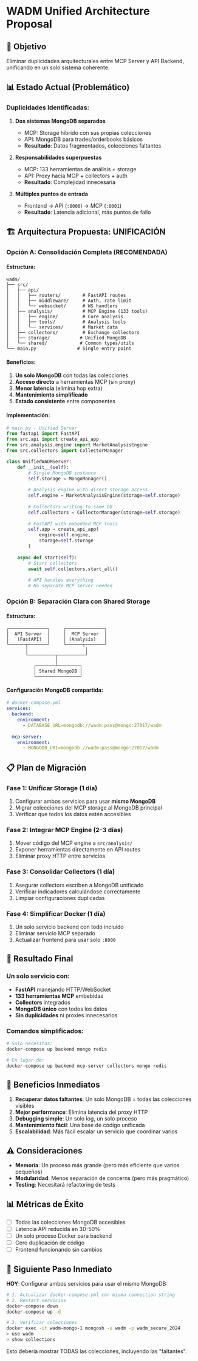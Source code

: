# WADM Unified Architecture Proposal

## 🎯 Objetivo
Eliminar duplicidades arquitecturales entre MCP Server y API Backend, unificando en un solo sistema coherente.

## 📊 Estado Actual (Problemático)

### Duplicidades Identificadas:
1. **Dos sistemas MongoDB separados**
   - MCP: Storage híbrido con sus propias colecciones
   - API: MongoDB para trades/orderbooks básicos
   - **Resultado**: Datos fragmentados, colecciones faltantes

2. **Responsabilidades superpuestas**
   - MCP: 133 herramientas de análisis + storage
   - API: Proxy hacia MCP + collectors + auth
   - **Resultado**: Complejidad innecesaria

3. **Múltiples puntos de entrada**
   - Frontend → API (`:8000`) → MCP (`:8001`)
   - **Resultado**: Latencia adicional, más puntos de fallo

## 🏗️ Arquitectura Propuesta: UNIFICACIÓN

### Opción A: **Consolidación Completa** (RECOMENDADA)

#### Estructura:
```
wadm/
├── src/
│   ├── api/
│   │   ├── routers/        # FastAPI routes
│   │   ├── middleware/     # Auth, rate limit
│   │   └── websocket/      # WS handlers
│   ├── analysis/           # MCP Engine (133 tools)
│   │   ├── engine/         # Core analysis
│   │   ├── tools/          # Analysis tools
│   │   └── services/       # Market data
│   ├── collectors/         # Exchange collectors
│   ├── storage/           # Unified MongoDB
│   └── shared/            # Common types/utils
└── main.py               # Single entry point
```

#### Beneficios:
1. **Un solo MongoDB** con todas las colecciones
2. **Acceso directo** a herramientas MCP (sin proxy)
3. **Menor latencia** (elimina hop extra)
4. **Mantenimiento simplificado**
5. **Estado consistente** entre componentes

#### Implementación:

```python
# main.py - Unified Server
from fastapi import FastAPI
from src.api import create_api_app
from src.analysis.engine import MarketAnalysisEngine
from src.collectors import CollectorManager

class UnifiedWADMServer:
    def __init__(self):
        # Single MongoDB instance
        self.storage = MongoManager()
        
        # Analysis engine with direct storage access
        self.engine = MarketAnalysisEngine(storage=self.storage)
        
        # Collectors writing to same DB
        self.collectors = CollectorManager(storage=self.storage)
        
        # FastAPI with embedded MCP tools
        self.app = create_api_app(
            engine=self.engine,
            storage=self.storage
        )
    
    async def start(self):
        # Start collectors
        await self.collectors.start_all()
        
        # API handles everything
        # No separate MCP server needed
```

### Opción B: **Separación Clara con Shared Storage**

#### Estructura:
```
┌──────────────┐     ┌──────────────┐
│  API Server  │     │  MCP Server  │
│   (FastAPI)  │     │ (Analysis)   │
└──────┬───────┘     └──────┬───────┘
       │                     │
       └──────────┬──────────┘
                  │
          ┌───────┴────────┐
          │ Shared MongoDB │
          └────────────────┘
```

#### Configuración MongoDB compartida:
```yaml
# docker-compose.yml
services:
  backend:
    environment:
      - DATABASE_URL=mongodb://wadm:pass@mongo:27017/wadm
  
  mcp-server:
    environment:
      - MONGODB_URI=mongodb://wadm:pass@mongo:27017/wadm
```

## 📋 Plan de Migración

### Fase 1: Unificar Storage (1 día)
1. Configurar ambos servicios para usar **mismo MongoDB**
2. Migrar colecciones del MCP storage al MongoDB principal
3. Verificar que todos los datos estén accesibles

### Fase 2: Integrar MCP Engine (2-3 días)
1. Mover código del MCP engine a `src/analysis/`
2. Exponer herramientas directamente en API routes
3. Eliminar proxy HTTP entre servicios

### Fase 3: Consolidar Collectors (1 día)
1. Asegurar collectors escriben a MongoDB unificado
2. Verificar indicadores calculándose correctamente
3. Limpiar configuraciones duplicadas

### Fase 4: Simplificar Docker (1 día)
1. Un solo servicio backend con todo incluido
2. Eliminar servicio MCP separado
3. Actualizar frontend para usar solo `:8000`

## 🎯 Resultado Final

### Un solo servicio con:
- **FastAPI** manejando HTTP/WebSocket
- **133 herramientas MCP** embebidas
- **Collectors** integrados
- **MongoDB único** con todos los datos
- **Sin duplicidades** ni proxies innecesarios

### Comandos simplificados:
```bash
# Solo necesitas:
docker-compose up backend mongo redis

# En lugar de:
docker-compose up backend mcp-server collectors mongo redis
```

## 🚀 Beneficios Inmediatos

1. **Recuperar datos faltantes**: Un solo MongoDB = todas las colecciones visibles
2. **Mejor performance**: Elimina latencia del proxy HTTP
3. **Debugging simple**: Un solo log, un solo proceso
4. **Mantenimiento fácil**: Una base de código unificada
5. **Escalabilidad**: Más fácil escalar un servicio que coordinar varios

## ⚠️ Consideraciones

- **Memoria**: Un proceso más grande (pero más eficiente que varios pequeños)
- **Modularidad**: Menos separación de concerns (pero más pragmático)
- **Testing**: Necesitará refactoring de tests

## 📊 Métricas de Éxito

- [ ] Todas las colecciones MongoDB accesibles
- [ ] Latencia API reducida en 30-50%
- [ ] Un solo proceso Docker para backend
- [ ] Cero duplicación de código
- [ ] Frontend funcionando sin cambios

## 🔧 Siguiente Paso Inmediato

**HOY**: Configurar ambos servicios para usar el mismo MongoDB:

```bash
# 1. Actualizar docker-compose.yml con misma connection string
# 2. Restart servicios
docker-compose down
docker-compose up -d

# 3. Verificar colecciones
docker exec -it wadm-mongo-1 mongosh -u wadm -p wadm_secure_2024
> use wadm
> show collections
```

Esto debería mostrar TODAS las colecciones, incluyendo las "faltantes".
